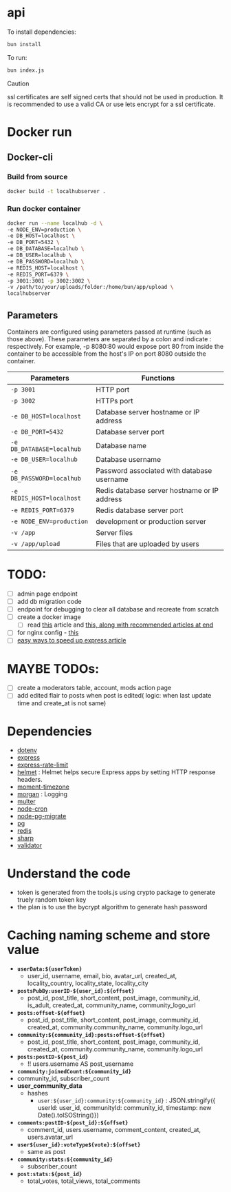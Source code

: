 # api

To install dependencies:

```bash
bun install
```

To run:

```bash
bun index.js
```
> [!CAUTION]
> ssl certificates are self signed certs that should not be used in production. 
> It is recommended to use a valid CA or use lets encrypt for a ssl certificate.

# Docker run
## Docker-cli
### Build from source 
```bash
docker build -t localhubserver .
```
### Run docker container
```bash
docker run --name localhub -d \
-e NODE_ENV=production \
-e DB_HOST=localhost \
-e DB_PORT=5432 \
-e DB_DATABASE=localhub \
-e DB_USER=localhub \
-e DB_PASSWORD=localhub \
-e REDIS_HOST=localhost \
-e REDIS_PORT=6379 \
-p 3001:3001 -p 3002:3002 \
-v /path/to/your/uploads/folder:/home/bun/app/upload \
localhubserver
```
## Parameters
Containers are configured using parameters passed at runtime (such as those above). These parameters are separated by a colon and indicate <external>:<internal> respectively. For example, -p 8080:80 would expose port 80 from inside the container to be accessible from the host's IP on port 8080 outside the container.

| Parameters  | Functions  |
|---|---|
| `-p 3001` | HTTP port |
| `-p 3002` | HTTPs port |
| `-e DB_HOST=localhost` | Database server hostname or IP address |
| `-e DB_PORT=5432` | Database server port |
| `-e DB_DATABASE=localhub` | Database name |
| `-e DB_USER=localhub` | Database username |
| `-e DB_PASSWORD=localhub` | Password associated with database username |
| `-e REDIS_HOST=localhost` | Redis database server hostname or IP address |
| `-e REDIS_PORT=6379` | Redis database server port |
| `-e NODE_ENV=production`  | development or production server  |
| `-v /app`  | Server files  |
| `-v /app/upload`  | Files that are uploaded by users  |


# TODO:
- [ ] admin page endpoint
- [ ] add db migration code
- [ ] endpoint for debugging to clear all database and recreate from scratch
- [ ] create a docker image 
  - [ ] read [this](https://dev.to/duncanlew/best-practices-for-reducing-the-docker-image-size-for-a-nodejs-application-2m7a) article and [this, along with recommended articles at end](https://blog.devgenius.io/reduce-the-size-of-your-node-js-docker-image-by-up-to-90-53aad23890e2)
- [ ] for nginx config - [this](https://stackoverflow.com/a/54403319)
- [ ] [easy ways to speed up express article](https://stackabuse.com/6-easy-ways-to-speed-up-express/)

# MAYBE TODOs:
- [ ] create a moderators table, account, mods action page
- [ ] add edited flair to posts when post is edited( logic: when last update time and create_at is not same)

# Dependencies
- [dotenv](https://www.npmjs.com/package/dotenv)
- [express](https://www.npmjs.com/package/express)
- [express-rate-limit](https://www.npmjs.com/package/express-rate-limit)
- [helmet](https://www.npmjs.com/package/helmet) : Helmet helps secure Express apps by setting HTTP response headers.
- [moment-timezone](https://www.npmjs.com/package/moment-timezone)
- [morgan](https://www.npmjs.com/package/morgan) : Logging
- [multer](https://www.npmjs.com/package/multer)
- [node-cron](https://www.npmjs.com/package/node-cron)
- [node-pg-migrate](https://www.npmjs.com/package/node-pg-migrate)
- [pg](https://www.npmjs.com/package/pg)
- [redis](https://www.npmjs.com/package/redis)
- [sharp](https://www.npmjs.com/package/sharp)
- [validator](https://www.npmjs.com/package/validator)

# Understand the code
- token is generated from the tools.js using crypto package to generate truely random token key
- the plan is to use the bycrypt algorithm to generate hash password

# Caching naming scheme and store value
- **`userData:${userToken}`**
  - user_id, username, email, bio, avatar_url, created_at, locality_country, locality_state, locality_city
- **`postsPubBy:userID-${user_id}:${offset}`**
  - post_id, post_title, short_content, post_image, community_id, is_adult, created_at, community_name, community_logo_url
- **`posts:offset-${offset}`**
  - post_id, post_title, short_content, post_image, community_id, created_at, community.community_name, community.logo_url
- **`community:${community_id}:posts:offset-${offset}`**
  - post_id, post_title, short_content, post_image, community_id, created_at, community.community_name, community.logo_url
- **`posts:postID-${post_id}`**
  - !! users.username AS post_username
- **`community:joinedCount:${community_id}`**
- community_id, subscriber_count
- **user_community_data**
  - hashes
    - `user:${user_id}:community:${community_id}` : JSON.stringify({ userId: user_id, communityId: community_id, timestamp: new Date().toISOString()})
- **`comments:postID-${post_id}:${offset}`**
  - comment_id, users.username, comment_content, created_at, users.avatar_url
- **`user${user_id}:voteType${vote}:${offset}`**
  - same as post
- **`community:stats:${community_id}`**
  - subscriber_count
- **`post:stats:${post_id}`**
  - total_votes, total_views, total_comments